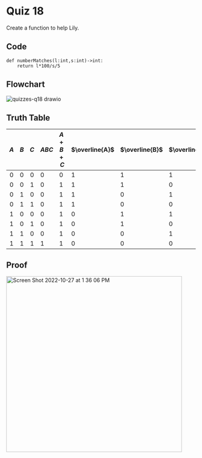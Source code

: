 # Quiz 18
Create a function to help Lily.

## Code
```
def numberMatches(l:int,s:int)->int:
    return l*100/s/5
```

## Flowchart
![quizzes-q18 drawio](https://user-images.githubusercontent.com/113817801/198192699-f655d98c-032a-4b5a-96a3-835ebf988e85.png)

## Truth Table

| $A$ | $B$ | $C$ | $ABC$ | $A+B+C$ | $\overline{A}$ | $\overline{B}$ | $\overline{C}$ | $\overline{ABC}$ | $\overline{\overline{ABC}}$ | $ABC+(A+B+C)$ | $\text{out} = ABC+(A+B+C)+\overline{\overline{ABC}}$ |
|:---:|:---:|:---:|-------|---------|----------------|----------------|----------------|------------------|-----------------------------|---------------|------------------------------------------------------|
|  0  |  0  |  0  | 0     | 0       | 1              | 1              | 1              | 1                | 0                           | 0             | 0                                                    |
|  0  |  0  |  1  | 0     | 1       | 1              | 1              | 0              | 1                | 0                           | 1             | 1                                                    |
|  0  |  1  |  0  | 0     | 1       | 1              | 0              | 1              | 1                | 0                           | 1             | 1                                                    |
|  0  |  1  |  1  | 0     | 1       | 1              | 0              | 0              | 1                | 0                           | 1             | 1                                                    |
|  1  |  0  |  0  | 0     | 1       | 0              | 1              | 1              | 1                | 0                           | 1             | 1                                                    |
|  1  |  0  |  1  | 0     | 1       | 0              | 1              | 0              | 1                | 0                           | 1             | 1                                                    |
|  1  |  1  |  0  | 0     | 1       | 0              | 0              | 1              | 1                | 0                           | 1             | 1                                                    |
|  1  |  1  |  1  | 1     | 1       | 0              | 0              | 0              | 0                | 1                           | 1             | 1                                                    |


## Proof
<img width="467" alt="Screen Shot 2022-10-27 at 1 36 06 PM" src="https://user-images.githubusercontent.com/113817801/198192434-b250a5d9-08be-40a1-9d62-828fa6feff9f.png">
